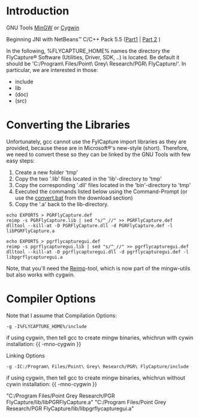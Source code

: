 # Introduction #

GNU Tools [MinGW](http://www.mingw.org/) or [Cygwin](http://www.cygwin.com/)

Beginning JNI with NetBeans™ C/C++ Pack 5.5 ([Part1](http://www.netbeans.org/kb/55/beginning-jni-part1.html) |
[Part 2](http://www.netbeans.org/kb/55/beginning-jni-part2.html) )


In the following, %FLYCAPTURE\_HOME% names the directory the FlyCapture® Software (Utilities, Driver, SDK, ..) is located. Be default it should be 'C:/Program\ Files/Point\ Grey\ Research/PGR\ FlyCapture/'. In particular, we are interested in those:

  * include
  * lib
  * (doc)
  * (src)


# Converting the Libraries #

Unfortunately, gcc cannot use the FylCapture import libraries as they are provided, because these are in Microsoft®'s new-style (short). Therefore, we need to convert these so they can be linked by the GNU Tools with few easy steps:

  1. Create a new folder 'tmp'
  1. Copy the two '.lib' files located in the 'lib'-directory to 'tmp'
  1. Copy the corresponding '.dll' files located in the 'bin'-directory to 'tmp'
  1. Executed the commands listed below using the Command-Prompt (or use the [convert.bat](http://multitouch.googlecode.com/files/convert.bat) from the download section)
  1. Copy the '.a' back to the lib-directory.

```
echo EXPORTS > PGRFlyCapture.def
reimp -s PGRFlyCapture.lib | sed "s/^_//" >> PGRFlyCapture.def
dlltool --kill-at -D PGRFlyCapture.dll -d PGRFlyCapture.def -l libPGRFlyCapture.a
```
```
echo EXPORTS > pgrflycapturegui.def
reimp -s pgrflycapturegui.lib | sed "s/^_//" >> pgrflycapturegui.def
dlltool --kill-at -D pgrflycapturegui.dll -d pgrflycapturegui.def -l libpgrflycapturegui.a
```

Note, that you'll need the [Reimp](http://jrfonseca.dyndns.org/projects/gnu-win32/software/reimp)-tool, which is now part of the mingw-utils but also works with cygwin.


# Compiler Options #

Note that I assume that
Compilation Options:
```
-g -I%FLYCAPTURE_HOME%/include
```
if using cygwin, then tell gcc to create mingw binaries, whichrun with cywin installation:
{{
-mno-cygwin
}}

Linking Options
```
-g -IC:/Program\ Files/Point\ Grey\ Research/PGR\ FlyCapture/include
```
if using cygwin, then tell gcc to create mingw binaries, whichrun without cywin installation:
{{
-mno-cygwin
}}


"C:/Program Files/Point Grey Research/PGR FlyCapture/lib/libPGRFlyCapture.a" "C:/Program Files/Point Grey Research/PGR FlyCapture/lib/libpgrflycapturegui.a"






